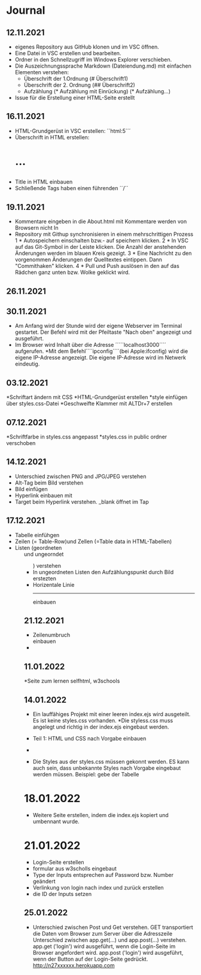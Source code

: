 # Journal

## 12.11.2021
* eigenes Repository aus GitHub klonen und im VSC öffnen.
* Eine Datei in VSC erstellen und bearbeiten.
* Ordner in den Schnellzugriff im Windows Explorer verschieben.
* Die Auszeichnungssprache Markdown (Dateiendung.md) mit einfachen Elementen verstehen:
    * Überschrift der 1.Ordnung (# Überschrift1)
    * Überschrift der 2. Ordnung (## Überschrift2)
    * Aufzählung (* Aufzählung mit Einrückung) (* Aufzählung...)
* Issue für die Erstellung einer HTML-Seite erstellt


## 16.11.2021 

* HTML-Grundgerüst in VSC erstellen: ´´html:5´´´
* Überschrift in HTML erstellen: <h1>...<h2>
* Title in HTML einbauen 
* Schließende Tags haben einen führenden ´´/´´


## 19.11.2021 

* Kommentare eingeben in die About.html mit <!--Ich bin ein Kommentar--> Kommentare werden von Browsern nicht In 
* Repository mit Githup synchronisieren in einem mehrschrittigen Prozess
     1   * Autospeichern einschalten bzw.- auf speichern klicken.
     2   * In VSC auf das Git-Symbol in der Leiste klicken. Die Anzahl der anstehenden Änderungen werden im blauen Kreis gezeigt.
     3    * Eine Nachricht zu den vorgenommen Änderungen der Quelltextes eintippen. Dann "Commithaken" klicken.
     4    * Pull und Push auslösen in den auf das Rädchen ganz unten bzw. Wolke geklickt wird.


## 26.11.2021

## 30.11.2021 
* Am Anfang wird der Stunde wird der eigene Webserver im Terminal gestartet. Der Befehl wird mit der Pfeiltaste "Nach oben" angezeigt und ausgeführt.
* Im Browser wird Inhalt über die Adresse ´´´´´localhost3000´´´´
aufgerufen.
*Mit dem Befehl´´´´ipconfig´´´´(bei Apple:ifconfig) wird die eigene IP-Adresse angezeigt. Die eigene IP-Adresse wird im Netwerk eindeutig.

## 03.12.2021
*Schriftart ändern mit CSS
*HTML-Grundgerüst erstellen
*style einfügen über styles.css-Datei
*Geschweifte Klammer mit ALTDr+7 erstellen 

## 07.12.2021
*Schriftfarbe in styles.css angepasst
*styles.css in public ordner verschoben


## 14.12.2021
* Unterschied zwischen PNG and JPG/JPEG verstehen 
* Alt-Tag beim Bild verstehen 
* Bild einfügen 
* Hyperlink einbauen mit <a href...></a>
* Target beim Hyperlink verstehen. _blank öffnet im Tap



## 17.12.2021
* Tabelle einfühgen
* Zeilen <tr> (= Table-Row)und Zellen <td> (=Table data in HTML-Tabellen)
* Listen (geordneten <ol> und ungeorndet <ul>) verstehen
* In ungeordneten Listen den Aufzählungspunkt durch Bild erstezten
* Horizentale Linie <hr> einbauen


## 21.12.2021
* Zeilenumbruch <br> einbauen 
* 


## 11.01.2022
*Seite zum lernen selfhtml, w3schools 

## 14.01.2022
* Ein lauffähiges Projekt mit einer leeren index.ejs 
wird ausgeteilt. Es ist keine styles.css vorhanden.
*Die styless.css muss angelegt und richtig in der index.ejs eingebaut 
werden.
* Teil 1: HTML und CSS nach Vorgabe einbauen
* 

* Die Styles aus der styles.css müssen gekonnt werden. ES kann auch sein, dass unbekannte Styles nach Vorgabe eingebaut werden müssen. Beispiel: gebe der Tabelle 

# 18.01.2022
* Weitere Seite erstellen, indem die index.ejs kopiert und umbennant wurde. 

#  21.01.2022 
* Login-Seite erstellen
* formular aus w3scholls eingebaut 
* Type der Inputs entsprechen auf Password bzw. Number geändert
* Verlinkung von login nach index und zurück erstellen 
* die ID der Inputs setzen 

## 25.01.2022
* Unterschied zwischen Post und Get verstehen. GET
transportiert die Daten vom 
Browser zum Server über die Adresszeile 
Unterschied zwischen app.get(...) und app.post(...)
verstehen. app.get ('login') wird ausgeführt, wenn die 
Login-Seite im Browser angefordert wird. app.post ('login')
wird ausgeführt, wenn der Button auf der Login-Seite 
gedrückt. 
http://n27xxxxxx.herokuapp.com 
